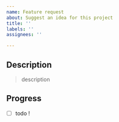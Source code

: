 ```yaml
---
name: Feature request
about: Suggest an idea for this project
title: ''
labels: ''
assignees: ''

---
```


## Description

> description

## Progress

- [ ] todo !
